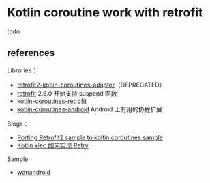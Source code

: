 # Kotlin coroutine work with retrofit

todo

## references

Libraries：

- [retrofit2-kotlin-coroutines-adapter](https://github.com/JakeWharton/retrofit2-kotlin-coroutines-adapter)（DEPRECATED）
- [retrofit](https://github.com/square/retrofit) 2.6.0 开始支持 suspend 函数
- [kotlin-coroutines-retrofit](https://github.com/gildor/kotlin-coroutines-retrofit)
- [kotlin-coroutines-android](https://github.com/enbandari/kotlin-coroutines-android) Android 上有用的协程扩展

Blogs：

- [Porting Retrofit2 sample to koltin coroutines sample](https://medium.com/@raghunandan2005/retrofit2-and-koltin-coroutines-sample-938a6842b0a1)
- [Kotlin xiec 如何实现 Retry](https://stackoverflow.com/questions/46872242/how-to-exponential-backoff-retry-on-kotlin-coroutines)

Sample

- [wanandroid](https://github.com/lulululbj/wanandroid)
